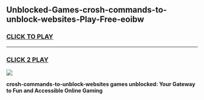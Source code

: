 
## Unblocked-Games-crosh-commands-to-unblock-websites-Play-Free-eoibw
<h3>
<a href="https://premium76.site?title=crosh-commands-to-unblock-websites&ref=23A">CLICK TO PLAY</a></h3>
<hr>

<h3>
<a href="https://premium76.site?title=crosh-commands-to-unblock-websites&ref=23A">CLICK 2 PLAY</a>
  
</h3>

<a href="https://premium76.site?title=crosh-commands-to-unblock-websites&ref=23A"><img src="https://clearcache.store/games.png"></a>


**crosh-commands-to-unblock-websites games unblocked: Your Gateway to Fun and Accessible Online Gaming**

